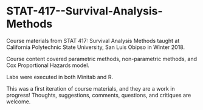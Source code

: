 # STAT-417--Survival-Analysis-Methods

Course materials from STAT 417: Survival Analysis Methods taught at California Polytechnic State University, San Luis Obipso in Winter 2018.  

Course content covered parametric methods, non-parametric methods, and Cox Proportional Hazards model.

Labs were executed in both Minitab and R.

This was a first iteration of course materials, and they are a work in progress!  Thoughts, suggestions, comments, questions, and critiques are welcome.